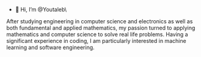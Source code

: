- 👋 Hi, I’m @Youtaleb\

After studying engineering in computer science and electronics as well as both fundamental and applied mathematics, my passion turned to applying mathematics and computer science to solve real life problems. Having a significant experience in coding, I am particularly interested in machine learning and software engineering.

